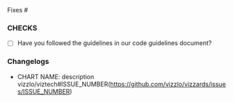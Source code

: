 Fixes #

### CHECKS

* [ ] Have you followed the guidelines in our code guidelines document?

### Changelogs

- CHART NAME: description vizzlo/viztech#ISSUE_NUMBER(https://github.com/vizzlo/vizzards/issues/ISSUE_NUMBER)
